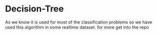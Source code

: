 # Decision-Tree
As we know it is used for most of the classification problems so we have used this algorithm in some realtime dataset. for more get into the repo
